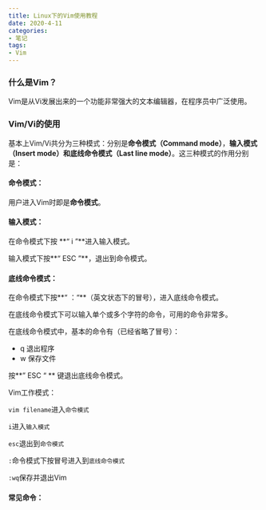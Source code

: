 ```yaml
---
title: Linux下的Vim使用教程
date: 2020-4-11
categories:
- 笔记
tags:
- Vim
---
```


### 什么是Vim？

Vim是从Vi发展出来的一个功能非常强大的文本编辑器，在程序员中广泛使用。



### Vim/Vi的使用

基本上Vim/Vi共分为三种模式：分别是**命令模式（Command mode）**，**输入模式（Insert mode）**和**底线命令模式（Last line mode）**。这三种模式的作用分别是：



#### 命令模式：

用户进入Vim时即是**命令模式**。

#### 输入模式：

在命令模式下按 **“ i ”**进入输入模式。

输入模式下按**“ ESC ”**，退出到命令模式。

#### 底线命令模式：

在命令模式下按**“ ：“**（英文状态下的冒号），进入底线命令模式。

在底线命令模式下可以输入单个或多个字符的命令，可用的命令非常多。

在底线命令模式中，基本的命令有（已经省略了冒号）：

- q 退出程序
- w 保存文件

按**” ESC “ ** 键退出底线命令模式。



Vim工作模式：

`vim filename`进入`命令模式`

`i`进入`输入模式`

`esc`退出到`命令模式`

`:`命令模式下按冒号进入到`底线命令模式`

`:wq`保存并退出Vim



#### 常见命令：






